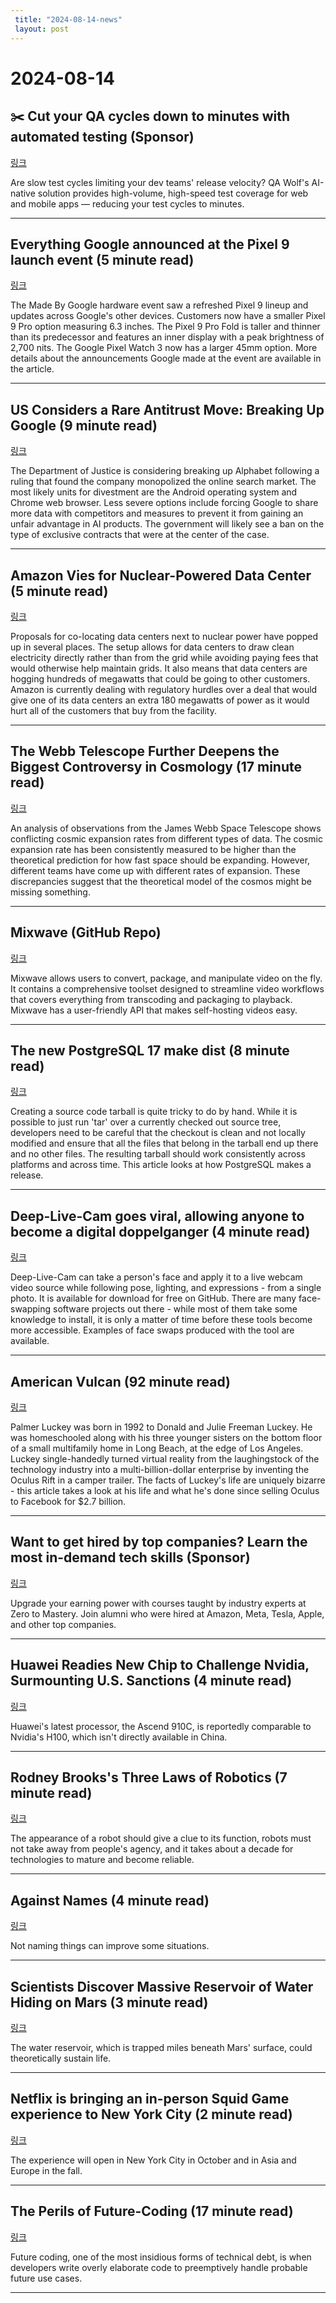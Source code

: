 ```yaml
---
 title: "2024-08-14-news"
 layout: post
---
```

<h1>2024-08-14</h1><h2>✂️ Cut your QA cycles down to minutes with automated testing (Sponsor)</h2><p><a href="https://www.qawolf.com/?utm_campaign=CutYourQACycles08142024&amp;utm_source=tldr&amp;utm_medium=newsletter">링크</a>  </p><p>Are slow test cycles limiting your dev teams' release velocity? QA Wolf's AI-native solution provides high-volume, high-speed test coverage for web and mobile apps — reducing your test cycles to minutes. </p><hr /><h2>Everything Google announced at the Pixel 9 launch event (5 minute read)</h2><p><a href="https://www.theverge.com/24218825/google-pixel-9-event-announcements-products?utm_source=tldrnewsletter">링크</a>  </p><p>The Made By Google hardware event saw a refreshed Pixel 9 lineup and updates across Google's other devices. Customers now have a smaller Pixel 9 Pro option measuring 6.3 inches. The Pixel 9 Pro Fold is taller and thinner than its predecessor and features an inner display with a peak brightness of 2,700 nits. The Google Pixel Watch 3 now has a larger 45mm option. More details about the announcements Google made at the event are available in the article. </p><hr /><h2>US Considers a Rare Antitrust Move: Breaking Up Google (9 minute read)</h2><p><a href="https://www.bloomberg.com/news/articles/2024-08-13/doj-considers-seeking-google-goog-breakup-after-major-antitrust-win?accessToken=eyJhbGciOiJIUzI1NiIsInR5cCI6IkpXVCJ9.eyJzb3VyY2UiOiJTdWJzY3JpYmVyR2lmdGVkQXJ0aWNsZSIsImlhdCI6MTcyMzU5MzY2NCwiZXhwIjoxNzI0MTk4NDY0LCJhcnRpY2xlSWQiOiJTSFlWUU9UMEcxS1cwMCIsImJjb25uZWN0SWQiOiJFQTExNDNDNTM4NEE0RUY5QTg5RjJEN0IxMTg2MzcwOSJ9.2Z3EIyHVR1ydoAg-DMNc6-xPwyM-fgZNYE0gFCSHMhI&amp;utm_source=tldrnewsletter">링크</a>  </p><p>The Department of Justice is considering breaking up Alphabet following a ruling that found the company monopolized the online search market. The most likely units for divestment are the Android operating system and Chrome web browser. Less severe options include forcing Google to share more data with competitors and measures to prevent it from gaining an unfair advantage in AI products. The government will likely see a ban on the type of exclusive contracts that were at the center of the case. </p><hr /><h2>Amazon Vies for Nuclear-Powered Data Center (5 minute read)</h2><p><a href="https://spectrum.ieee.org/amazon-data-center-nuclear-power?utm_source=tldrnewsletter">링크</a>  </p><p>Proposals for co-locating data centers next to nuclear power have popped up in several places. The setup allows for data centers to draw clean electricity directly rather than from the grid while avoiding paying fees that would otherwise help maintain grids. It also means that data centers are hogging hundreds of megawatts that could be going to other customers. Amazon is currently dealing with regulatory hurdles over a deal that would give one of its data centers an extra 180 megawatts of power as it would hurt all of the customers that buy from the facility. </p><hr /><h2>The Webb Telescope Further Deepens the Biggest Controversy in Cosmology (17 minute read)</h2><p><a href="https://www.quantamagazine.org/the-webb-telescope-further-deepens-the-biggest-controversy-in-cosmology-20240813/?utm_source=tldrnewsletter">링크</a>  </p><p>An analysis of observations from the James Webb Space Telescope shows conflicting cosmic expansion rates from different types of data. The cosmic expansion rate has been consistently measured to be higher than the theoretical prediction for how fast space should be expanding. However, different teams have come up with different rates of expansion. These discrepancies suggest that the theoretical model of the cosmos might be missing something. </p><hr /><h2>Mixwave (GitHub Repo)</h2><p><a href="https://github.com/matvp91/mixwave?utm_source=tldrnewsletter">링크</a>  </p><p>Mixwave allows users to convert, package, and manipulate video on the fly. It contains a comprehensive toolset designed to streamline video workflows that covers everything from transcoding and packaging to playback. Mixwave has a user-friendly API that makes self-hosting videos easy. </p><hr /><h2>The new PostgreSQL 17 make dist (8 minute read)</h2><p><a href="https://peter.eisentraut.org/blog/2024/08/13/the-new-postgresql-17-make-dist?utm_source=tldrnewsletter">링크</a>  </p><p>Creating a source code tarball is quite tricky to do by hand. While it is possible to just run 'tar' over a currently checked out source tree, developers need to be careful that the checkout is clean and not locally modified and ensure that all the files that belong in the tarball end up there and no other files. The resulting tarball should work consistently across platforms and across time. This article looks at how PostgreSQL makes a release. </p><hr /><h2>Deep-Live-Cam goes viral, allowing anyone to become a digital doppelganger (4 minute read)</h2><p><a href="https://arstechnica.com/information-technology/2024/08/new-ai-tool-enables-real-time-face-swapping-on-webcams-raising-fraud-concerns/?utm_source=tldrnewsletter">링크</a>  </p><p>Deep-Live-Cam can take a person's face and apply it to a live webcam video source while following pose, lighting, and expressions - from a single photo. It is available for download for free on GitHub. There are many face-swapping software projects out there - while most of them take some knowledge to install, it is only a matter of time before these tools become more accessible. Examples of face swaps produced with the tool are available. </p><hr /><h2>American Vulcan (92 minute read)</h2><p><a href="https://www.tabletmag.com/feature/american-vulcan-palmer-luckey-anduril?utm_source=tldrnewsletter">링크</a>  </p><p>Palmer Luckey was born in 1992 to Donald and Julie Freeman Luckey. He was homeschooled along with his three younger sisters on the bottom floor of a small multifamily home in Long Beach, at the edge of Los Angeles. Luckey single-handedly turned virtual reality from the laughingstock of the technology industry into a multi-billion-dollar enterprise by inventing the Oculus Rift in a camper trailer. The facts of Luckey's life are uniquely bizarre - this article takes a look at his life and what he's done since selling Oculus to Facebook for $2.7 billion. </p><hr /><h2>Want to get hired by top companies? Learn the most in-demand tech skills (Sponsor)</h2><p><a href="https://zerotomastery.io/?utm_campaign=tldr&amp;utm_medium=ad&amp;utm_source=newsletter">링크</a>  </p><p>Upgrade your earning power with courses taught by industry experts at Zero to Mastery. Join alumni who were hired at Amazon, Meta, Tesla, Apple, and other top companies.  </p><hr /><h2>Huawei Readies New Chip to Challenge Nvidia, Surmounting U.S. Sanctions (4 minute read)</h2><p><a href="https://www.wsj.com/tech/ai/huawei-readies-new-chip-to-challenge-nvidia-surmounting-u-s-sanctions-e108187a?st=3wzbs4lf12eg1v2&amp;reflink=desktopwebshare_permalink&amp;utm_source=tldrnewsletter">링크</a>  </p><p>Huawei's latest processor, the Ascend 910C, is reportedly comparable to Nvidia's H100, which isn't directly available in China. </p><hr /><h2>Rodney Brooks's Three Laws of Robotics (7 minute read)</h2><p><a href="https://spectrum.ieee.org/rodney-brooks-three-laws-robotics?utm_source=tldrnewsletter">링크</a>  </p><p>The appearance of a robot should give a clue to its function, robots must not take away from people's agency, and it takes about a decade for technologies to mature and become reliable. </p><hr /><h2>Against Names (4 minute read)</h2><p><a href="https://steveklabnik.com/writing/against-names/?utm_source=tldrnewsletter">링크</a>  </p><p>Not naming things can improve some situations. </p><hr /><h2>Scientists Discover Massive Reservoir of Water Hiding on Mars (3 minute read)</h2><p><a href="https://futurism.com/the-byte/massive-reservoirs-water-mars?utm_source=tldrnewsletter">링크</a>  </p><p>The water reservoir, which is trapped miles beneath Mars' surface, could theoretically sustain life. </p><hr /><h2>Netflix is bringing an in-person Squid Game experience to New York City (2 minute read)</h2><p><a href="https://www.theverge.com/2024/8/13/24219493/netflix-squid-game-the-experience-new-york-city?utm_source=tldrnewsletter">링크</a>  </p><p>The experience will open in New York City in October and in Asia and Europe in the fall. </p><hr /><h2>The Perils of Future-Coding (17 minute read)</h2><p><a href="https://www.sebastiansylvan.com/post/the-perils-of-future-coding/?utm_source=tldrnewsletter">링크</a>  </p><p>Future coding, one of the most insidious forms of technical debt, is when developers write overly elaborate code to preemptively handle probable future use cases. </p><hr />